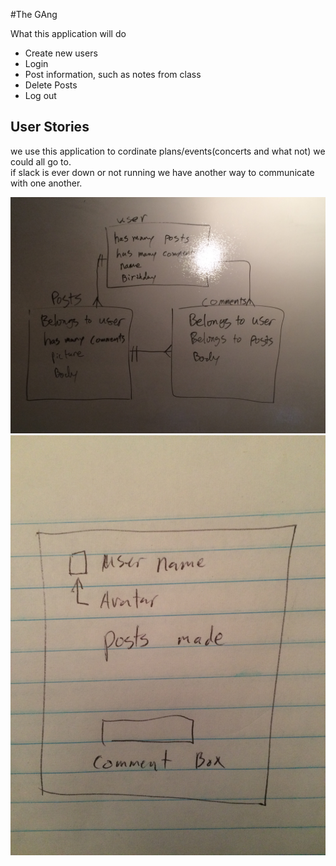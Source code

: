 

#The GAng

What this application will do<br>


- Create new users
- Login
- Post information, such as notes from class
- Delete Posts
- Log out



## User Stories

we use this application to cordinate plans/events(concerts and what not) we could all go to.<br>
if slack is ever down or not running we have another way to communicate with one another.<br>

![image](IMG_0400.JPG)
![image2](IMG_0406.JPG)
